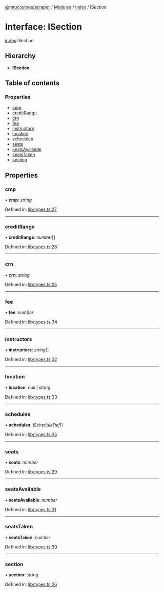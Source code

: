 [@mtucourses/scraper](../README.md) / [Modules](../modules.md) / [index](../modules/index.md) / ISection

# Interface: ISection

[index](../modules/index.md).ISection

## Hierarchy

* **ISection**

## Table of contents

### Properties

- [cmp](index.isection.md#cmp)
- [creditRange](index.isection.md#creditrange)
- [crn](index.isection.md#crn)
- [fee](index.isection.md#fee)
- [instructors](index.isection.md#instructors)
- [location](index.isection.md#location)
- [schedules](index.isection.md#schedules)
- [seats](index.isection.md#seats)
- [seatsAvailable](index.isection.md#seatsavailable)
- [seatsTaken](index.isection.md#seatstaken)
- [section](index.isection.md#section)

## Properties

### cmp

• **cmp**: *string*

Defined in: [lib/types.ts:27](https://github.com/Michigan-Tech-Courses/scrapper/blob/444bab4/src/lib/types.ts#L27)

___

### creditRange

• **creditRange**: *number*[]

Defined in: [lib/types.ts:28](https://github.com/Michigan-Tech-Courses/scrapper/blob/444bab4/src/lib/types.ts#L28)

___

### crn

• **crn**: *string*

Defined in: [lib/types.ts:25](https://github.com/Michigan-Tech-Courses/scrapper/blob/444bab4/src/lib/types.ts#L25)

___

### fee

• **fee**: *number*

Defined in: [lib/types.ts:34](https://github.com/Michigan-Tech-Courses/scrapper/blob/444bab4/src/lib/types.ts#L34)

___

### instructors

• **instructors**: *string*[]

Defined in: [lib/types.ts:32](https://github.com/Michigan-Tech-Courses/scrapper/blob/444bab4/src/lib/types.ts#L32)

___

### location

• **location**: *null* \| *string*

Defined in: [lib/types.ts:33](https://github.com/Michigan-Tech-Courses/scrapper/blob/444bab4/src/lib/types.ts#L33)

___

### schedules

• **schedules**: [*IScheduleDef*](lib/types.ischeduledef.md)[]

Defined in: [lib/types.ts:35](https://github.com/Michigan-Tech-Courses/scrapper/blob/444bab4/src/lib/types.ts#L35)

___

### seats

• **seats**: *number*

Defined in: [lib/types.ts:29](https://github.com/Michigan-Tech-Courses/scrapper/blob/444bab4/src/lib/types.ts#L29)

___

### seatsAvailable

• **seatsAvailable**: *number*

Defined in: [lib/types.ts:31](https://github.com/Michigan-Tech-Courses/scrapper/blob/444bab4/src/lib/types.ts#L31)

___

### seatsTaken

• **seatsTaken**: *number*

Defined in: [lib/types.ts:30](https://github.com/Michigan-Tech-Courses/scrapper/blob/444bab4/src/lib/types.ts#L30)

___

### section

• **section**: *string*

Defined in: [lib/types.ts:26](https://github.com/Michigan-Tech-Courses/scrapper/blob/444bab4/src/lib/types.ts#L26)
